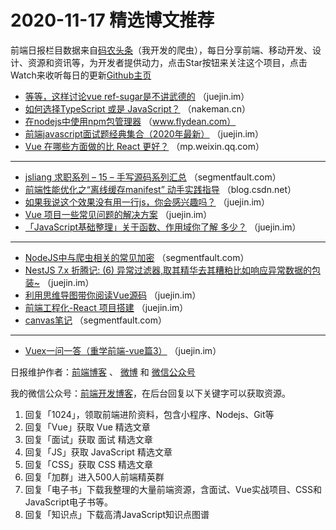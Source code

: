 # 2020-11-17 精选博文推荐

前端日报栏目数据来自[码农头条](http://hao.caibaojian.com.cn/)（我开发的爬虫），每日分享前端、移动开发、设计、资源和资讯等，为开发者提供动力，点击Star按钮来关注这个项目，点击Watch来收听每日的更新[Github主页](https://github.com/kujian/frontendDaily)
* [等等，这样讨论vue ref-sugar是不讲武德的](https://juejin.im/post/6895586959524102152) （juejin.im）
* [如何选择TypeScript 或是 JavaScript？](http://nakeman.cn/engineering/webprogramming/typescript-vs-javascript.html) （nakeman.cn）
* [在nodejs中使用npm包管理器](http://www.flydean.com/nodejs-npm/) （www.flydean.com）
* [前端javascript面试题经典集合（2020年最新）](https://juejin.im/post/6895687909765677070) （juejin.im）
* [Vue 在哪些方面做的比 React 更好？](https://mp.weixin.qq.com/s?__biz=Mzg2NDAzMjE5NQ==&mid=2247487058&idx=1&sn=77a50018df9a866c8003da68b61a067c) （mp.weixin.qq.com）

***
* [jsliang 求职系列 &#8211; 15 &#8211; 手写源码系列汇总](https://segmentfault.com/a/1190000038188540) （segmentfault.com）
* [前端性能优化之“离线缓存manifest” 动手实践指导](https://blog.csdn.net/qq_43624878/article/details/109399149) （blog.csdn.net）
* [如果我说这个效果没有用一行js，你会感兴趣吗？](https://juejin.im/post/6895660535472193549) （juejin.im）
* [Vue 项目一些常见问题的解决方案](https://juejin.im/post/6895497352120008717) （juejin.im）
* [「JavaScript基础整理」关于函数、作用域你了解 多少？](https://juejin.im/post/6895653834673094669) （juejin.im）

***
* [NodeJS中与爬虫相关的常见加密](https://segmentfault.com/a/1190000038178727) （segmentfault.com）
* [NestJS 7.x 折腾记: (6) 异常过滤器,取其精华去其糟粕比如响应异常数据的包装~](https://juejin.im/post/6895645583986720781) （juejin.im）
* [利用思维导图带你阅读Vue源码](https://juejin.im/post/6895637829389385736) （juejin.im）
* [前端工程化-React 项目搭建](https://juejin.im/post/6895631964062580743) （juejin.im）
* [canvas笔记](https://segmentfault.com/a/1190000038187527) （segmentfault.com）

***
* [Vuex一问一答（重学前端-vue篇3）](https://juejin.im/post/6895605571454681096) （juejin.im）

日报维护作者：[前端博客](http://caibaojian.com.cn/) 、 [微博](http://weibo.com/kujian) 和 [微信公众号](https://open.weixin.qq.com/qr/code?username=caibaojian_com)

我的微信公众号：[前端开发博客](https://open.weixin.qq.com/qr/code?username=caibaojian_com)，在后台回复以下关键字可以获取资源。

1. 回复「1024」，领取前端进阶资料，包含小程序、Nodejs、Git等
2. 回复「Vue」获取 Vue 精选文章
3. 回复「面试」获取 面试 精选文章
4. 回复「JS」获取 JavaScript 精选文章
5. 回复「CSS」获取 CSS 精选文章
6. 回复「加群」进入500人前端精英群
7. 回复「电子书」下载我整理的大量前端资源，含面试、Vue实战项目、CSS和JavaScript电子书等。
8. 回复「知识点」下载高清JavaScript知识点图谱
